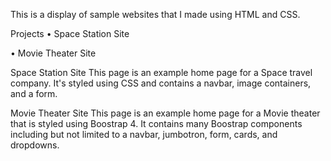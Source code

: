  This is a display of sample websites that I made using HTML and CSS.


 Projects
• Space Station Site

• Movie Theater Site


Space Station Site
This page is an example home page for a Space travel company. It's styled using CSS and contains a navbar, image containers, and a form.

Movie Theater Site
This page is an example home page for a Movie theater that is styled using Boostrap 4. It contains many Boostrap components including but not limited to a navbar, jumbotron, form, cards, and dropdowns.
